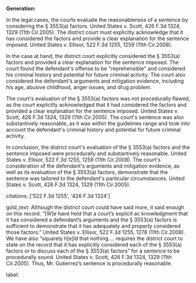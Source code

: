 **Generation:**


In the legal cases, the courts evaluate the reasonableness of a sentence by considering the § 3553(a) factors. United States v. Scott, 426 F.3d 1324, 1329 (11th Cir.2005). The district court must explicitly acknowledge that it has considered the factors and provide a clear explanation for the sentence imposed. United States v. Ellisor, 522 F.3d 1255, 1259 (11th Cir.2008). 

In the case at hand, the district court explicitly considered the § 3553(a) factors and provided a clear explanation for the sentence imposed. The court found the defendant's offense to be "reprehensible" and considered his criminal history and potential for future criminal activity. The court also considered the defendant's arguments and mitigation evidence, including his age, abusive childhood, anger issues, and drug problem.

The court's evaluation of the § 3553(a) factors was not procedurally flawed, as the court explicitly acknowledged that it had considered the factors and provided a clear explanation for the sentence imposed. United States v. Scott, 426 F.3d 1324, 1329 (11th Cir.2005). The court's sentence was also substantively reasonable, as it was within the guidelines range and took into account the defendant's criminal history and potential for future criminal activity.

In conclusion, the district court's evaluation of the § 3553(a) factors and the sentence imposed were procedurally and substantively reasonable. United States v. Ellisor, 522 F.3d 1255, 1259 (11th Cir.2008). The court's consideration of the defendant's arguments and mitigation evidence, as well as its evaluation of the § 3553(a) factors, demonstrate that the sentence was tailored to the defendant's particular circumstances. United States v. Scott, 426 F.3d 1324, 1329 (11th Cir.2005).

citations: ['522 F.3d 1255', '426 F.3d 1324']

gold_text: Although the district court could have said more, it said enough on this record. “[W]e have held that a court’s explicit ac knowledgment that it has considered a defendant’s arguments and the § 3553(a) factors is sufficient to demonstrate that it has adequately and properly considered those factors.” United States v. Ellisor, 522 F.3d 1255, 1278 (11th Cir.2008). We have also “squarely h[e]ld that nothing ... requires the district court to state on the record that it has explicitly considered each of the § 3553(a) factors or to discuss each of the § 3553(a) factors” for a sentence to be procedurally sound. United States v. Scott, 426 F.3d 1324, 1329 (11th Cir.2005). Thus, Mr. Gutierrez’s sentence is procedurally reasonable.

label: 